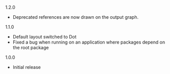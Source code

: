 1.2.0

* Deprecated references are now drawn on the output graph.

1.1.0

* Default layout switched to Dot
* Fixed a bug when running on an application where packages depend on the root package

1.0.0

* Initial release
